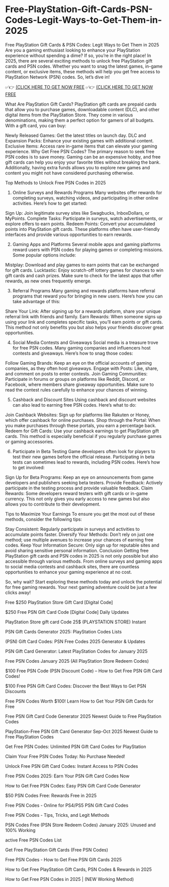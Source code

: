 # Free-PlayStation-Gift-Cards-PSN-Codes-Legit-Ways-to-Get-Them-in-2025
Free PlayStation Gift Cards &amp; PSN Codes: Legit Ways to Get Them in 2025
Are you a gaming enthusiast looking to enhance your PlayStation experience without spending a dime? If so, you’re in the right place! In 2025, there are several exciting methods to unlock free PlayStation gift cards and PSN codes. Whether you want to snag the latest games, in-game content, or exclusive items, these methods will help you get free access to PlayStation Network (PSN) codes. So, let’s dive in!

✅👉 [(CLICK HERE TO GET NOW FREE](https://tinyurl.com/mrynvjyp)
✅👉 [(CLICK HERE TO GET NOW FREE](https://tinyurl.com/mrynvjyp)

What Are PlayStation Gift Cards?
PlayStation gift cards are prepaid cards that allow you to purchase games, downloadable content (DLC), and other digital items from the PlayStation Store. They come in various denominations, making them a perfect option for gamers of all budgets. With a gift card, you can buy:

Newly Released Games: Get the latest titles on launch day.
DLC and Expansion Packs: Enhance your existing games with additional content.
Exclusive Items: Access rare in-game items that can elevate your gaming experience.
Why Get Free PSN Codes?
The primary reason to seek free PSN codes is to save money. Gaming can be an expensive hobby, and free gift cards can help you enjoy your favorite titles without breaking the bank. Additionally, having extra funds allows you to explore new games and content you might not have considered purchasing otherwise.

Top Methods to Unlock Free PSN Codes in 2025
1. Online Surveys and Rewards Programs
Many websites offer rewards for completing surveys, watching videos, and participating in other online activities. Here’s how to get started:

Sign Up: Join legitimate survey sites like Swagbucks, InboxDollars, or MyPoints.
Complete Tasks: Participate in surveys, watch advertisements, or explore offers to earn points.
Redeem Points: Convert your accumulated points into PlayStation gift cards.
These platforms often have user-friendly interfaces and provide various opportunities to earn rewards.

2. Gaming Apps and Platforms
Several mobile apps and gaming platforms reward users with PSN codes for playing games or completing missions. Some popular options include:

Mistplay: Download and play games to earn points that can be exchanged for gift cards.
Lucktastic: Enjoy scratch-off lottery games for chances to win gift cards and cash prizes.
Make sure to check for the latest apps that offer rewards, as new ones frequently emerge.

3. Referral Programs
Many gaming and rewards platforms have referral programs that reward you for bringing in new users. Here’s how you can take advantage of this:

Share Your Link: After signing up for a rewards platform, share your unique referral link with friends and family.
Earn Rewards: When someone signs up using your link and completes specific tasks, you’ll earn points or gift cards.
This method not only benefits you but also helps your friends discover great opportunities.

4. Social Media Contests and Giveaways
Social media is a treasure trove for free PSN codes. Many gaming companies and influencers host contests and giveaways. Here’s how to snag those codes:

Follow Gaming Brands: Keep an eye on the official accounts of gaming companies, as they often host giveaways.
Engage with Posts: Like, share, and comment on posts to enter contests.
Join Gaming Communities: Participate in forums or groups on platforms like Reddit, Discord, or Facebook, where members share giveaway opportunities.
Make sure to read the contest rules carefully to enhance your chances of winning.

5. Cashback and Discount Sites
Using cashback and discount websites can also lead to earning free PSN codes. Here’s what to do:

Join Cashback Websites: Sign up for platforms like Rakuten or Honey, which offer cashback for online purchases.
Shop through the Portal: When you make purchases through these portals, you earn a percentage back.
Redeem for Gift Cards: Use your cashback earnings to get PlayStation gift cards.
This method is especially beneficial if you regularly purchase games or gaming accessories.

6. Participate in Beta Testing
Game developers often look for players to test their new games before the official release. Participating in beta tests can sometimes lead to rewards, including PSN codes. Here’s how to get involved:

Sign Up for Beta Programs: Keep an eye on announcements from game developers and publishers seeking beta testers.
Provide Feedback: Actively participate in the testing process and provide valuable feedback.
Claim Rewards: Some developers reward testers with gift cards or in-game currency.
This not only gives you early access to new games but also allows you to contribute to their development.

Tips to Maximize Your Earnings
To ensure you get the most out of these methods, consider the following tips:

Stay Consistent: Regularly participate in surveys and activities to accumulate points faster.
Diversify Your Methods: Don’t rely on just one method; use multiple avenues to increase your chances of earning free codes.
Keep Your Information Secure: Only sign up for reputable sites and avoid sharing sensitive personal information.
Conclusion
Getting free PlayStation gift cards and PSN codes in 2025 is not only possible but also accessible through various methods. From online surveys and gaming apps to social media contests and cashback sites, there are countless opportunities to enhance your gaming experience at no cost.

So, why wait? Start exploring these methods today and unlock the potential for free gaming rewards. Your next gaming adventure could be just a few clicks away!

Free $250 PlayStation Store Gift Card [Digital Code]

$250 Free PSN Gift Card Code [Digital Code] Daily Updates

PlayStation Store gift card Code 25$ (PLAYSTATION STORE) Instant

PSN Gift Cards Generator 2025: PlayStation Codes Lists

(PSN) Gift Card Codes: PSN Free Codes 2025 Generator & Updates

PSN Gift Card Generator: Latest PlayStation Codes for January 2025

Free PSN Codes January 2025 (All PlayStation Store Redeem Codes)

$100 Free PSN Code (PSN Discount Code) – How to Get Free PSN Gift Card Codes!

$100 Free PSN Gift Card Codes: Discover the Best Ways to Get PSN Discounts

Free PSN Codes Worth $100! Learn How to Get Your PSN Gift Cards for Free

Free PSN Gift Card Code Generator 2025 Newest Guide to Free PlayStation Codes

PlayStation-Free PSN Gift Card Generator Sep-Oct 2025 Newest Guide to Free PlayStation Codes

Get Free PSN Codes: Unlimited PSN Gift Card Codes for PlayStation

Claim Your Free PSN Codes Today: No Purchase Needed!

Unlock Free PSN Gift Card Codes: Instant Access to PSN Codes

Free PSN Codes 2025: Earn Your PSN Gift Card Codes Now

How to Get Free PSN Codes: Easy PSN Gift Card Code Generator

$50 PSN Codes Free: Rewards Free in 2025

Free PSN Codes - Online for PS4/PS5 PSN Gift Card Codes

Free PSN Codes - Tips, Tricks, and Legit Methods

PSN Codes Free (PSN Store Redeem Codes) January 2025: Unused and 100% Working

active Free PSN Codes List

Get Free PlayStation Gift Cards (Free PSN Codes)

Free PSN Codes - How to Get Free PSN Gift Cards 2025

How to Get Free PlayStation Gift Cards, PSN Codes & Rewards in 2025

How to Get Free PSN Codes in 2025 | (NEW Working Method)
